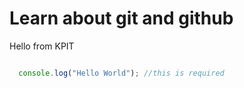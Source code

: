 # Learn about git and github

Hello from KPIT

```javascript

  console.log("Hello World"); //this is required 

```

